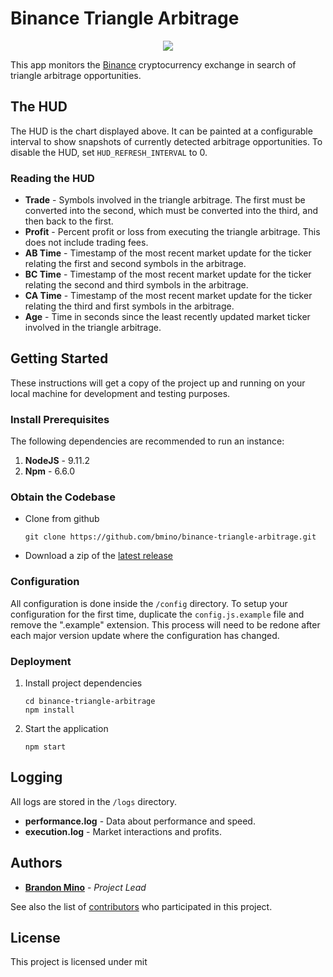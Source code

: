# Binance Triangle Arbitrage

<p align="center">
    <img src="https://github.com/bmino/binance-triangle-arbitrage/blob/master/src/resources/mainDisplay.png">
</p>

This app monitors the [Binance](https://www.binance.com) cryptocurrency exchange in search of triangle arbitrage opportunities.

## The HUD
The HUD is the chart displayed above. It can be painted at a configurable interval to show snapshots of currently detected
arbitrage opportunities. To disable the HUD, set `HUD_REFRESH_INTERVAL` to 0.

### Reading the HUD
* **Trade** - Symbols involved in the triangle arbitrage. The first must be converted into the second, which must be converted into the third, and then back to the first.
* **Profit** - Percent profit or loss from executing the triangle arbitrage. This does not include trading fees.
* **AB Time** - Timestamp of the most recent market update for the ticker relating the first and second symbols in the arbitrage.
* **BC Time** - Timestamp of the most recent market update for the ticker relating the second and third symbols in the arbitrage.
* **CA Time** - Timestamp of the most recent market update for the ticker relating the third and first symbols in the arbitrage.
* **Age** - Time in seconds since the least recently updated market ticker involved in the triangle arbitrage.


## Getting Started

These instructions will get a copy of the project up and running on your local machine for development and testing purposes.

### Install Prerequisites

The following dependencies are recommended to run an instance:

1. **NodeJS** - 9.11.2
2. **Npm** - 6.6.0

### Obtain the Codebase

* Clone from github
    ```
    git clone https://github.com/bmino/binance-triangle-arbitrage.git
    ```
* Download a zip of the [latest release](https://github.com/bmino/binance-triangle-arbitrage/releases/latest)

### Configuration

All configuration is done inside the `/config` directory.
To setup your configuration for the first time, duplicate the `config.js.example` file and remove the ".example" extension.
This process will need to be redone after each major version update where the configuration has changed.

### Deployment

1. Install project dependencies
    ```
    cd binance-triangle-arbitrage
    npm install
    ```

2. Start the application
    ```
    npm start
    ```


## Logging
All logs are stored in the `/logs` directory.
* **performance.log** - Data about performance and speed.
* **execution.log** - Market interactions and profits.


## Authors

* **[Brandon Mino](https://github.com/bmino)** - *Project Lead*

See also the list of [contributors](https://github.com/bmino/binance-triangle-arbitrage/contributors) who participated in this project.


## License

This project is licensed under mit

